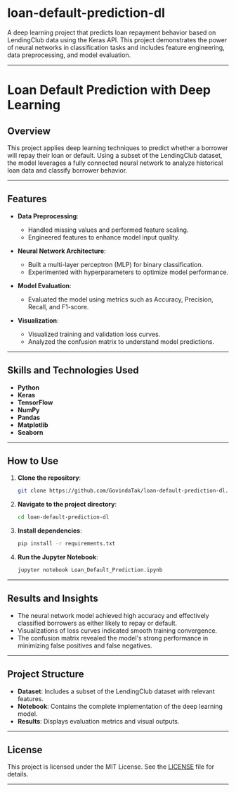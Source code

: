 # loan-default-prediction-dl
A deep learning project that predicts loan repayment behavior based on LendingClub data using the Keras API. This project demonstrates the power of neural networks in classification tasks and includes feature engineering, data preprocessing, and model evaluation.

----------

# **Loan Default Prediction with Deep Learning**  

## **Overview**  
This project applies deep learning techniques to predict whether a borrower will repay their loan or default. Using a subset of the LendingClub dataset, the model leverages a fully connected neural network to analyze historical loan data and classify borrower behavior.  

---

## **Features**  
- **Data Preprocessing**:  
  - Handled missing values and performed feature scaling.  
  - Engineered features to enhance model input quality.  

- **Neural Network Architecture**:  
  - Built a multi-layer perceptron (MLP) for binary classification.  
  - Experimented with hyperparameters to optimize model performance.  

- **Model Evaluation**:  
  - Evaluated the model using metrics such as Accuracy, Precision, Recall, and F1-score.  

- **Visualization**:  
  - Visualized training and validation loss curves.  
  - Analyzed the confusion matrix to understand model predictions.  

---

## **Skills and Technologies Used**  
- **Python**  
- **Keras**  
- **TensorFlow**  
- **NumPy**  
- **Pandas**  
- **Matplotlib**  
- **Seaborn**  

---

## **How to Use**  

1. **Clone the repository**:  
   ```bash
   git clone https://github.com/GovindaTak/loan-default-prediction-dl.git
   ```  

2. **Navigate to the project directory**:  
   ```bash
   cd loan-default-prediction-dl
   ```  

3. **Install dependencies**:  
   ```bash
   pip install -r requirements.txt
   ```  

4. **Run the Jupyter Notebook**:  
   ```bash
   jupyter notebook Loan_Default_Prediction.ipynb
   ```  

---

## **Results and Insights**  
- The neural network model achieved high accuracy and effectively classified borrowers as either likely to repay or default.  
- Visualizations of loss curves indicated smooth training convergence.  
- The confusion matrix revealed the model's strong performance in minimizing false positives and false negatives.  

---

## **Project Structure**  
- **Dataset**: Includes a subset of the LendingClub dataset with relevant features.  
- **Notebook**: Contains the complete implementation of the deep learning model.  
- **Results**: Displays evaluation metrics and visual outputs.  

---

## **License**  
This project is licensed under the MIT License. See the [LICENSE](LICENSE) file for details.  

--- 

